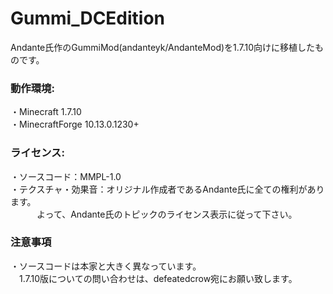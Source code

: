 # Gummi_DCEdition

Andante氏作のGummiMod(andanteyk/AndanteMod)を1.7.10向けに移植したものです。

### 動作環境:
・Minecraft 1.7.10
<br>・MinecraftForge 10.13.0.1230+
 
### ライセンス:
・ソースコード：MMPL-1.0
<br>・テクスチャ・効果音：オリジナル作成者であるAndante氏に全ての権利があります。
<br>　　　よって、Andante氏のトピックのライセンス表示に従って下さい。

### 注意事項
・ソースコードは本家と大きく異なっています。
<br>　1.7.10版についての問い合わせは、defeatedcrow宛にお願い致します。
